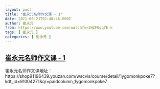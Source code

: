 ```yaml
---
layout: post
title: "崔永元名师作文课 - 1"
date: 2021-06-21T02:48:46.000Z
author: 崔永元
from: https://www.youtube.com/watch?v=3HZFOqqYE-k
tags: [ 崔永元 ]
categories: [ 崔永元 ]
---
```

<!--1624243726000-->
[崔永元名师作文课 - 1](https://www.youtube.com/watch?v=3HZFOqqYE-k)
------

<div>
崔永元名师作文课地址：https://shop91196439.youzan.com/wscvis/course/detail/1ygomonkpoke7?kdt_id=91004271&qr=paidcolumn_1ygomonkpoke7
</div>
